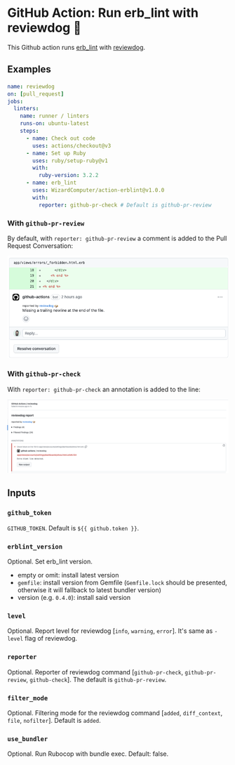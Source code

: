 # GitHub Action: Run erb_lint with reviewdog 🐶

This Github action runs [erb_lint](https://github.com/Shopify/erb-lint) with [reviewdog](https://github.com/reviewdog/reviewdog). 

## Examples

```yml
name: reviewdog
on: [pull_request]
jobs:
  linters:
    name: runner / linters
    runs-on: ubuntu-latest
    steps:
      - name: Check out code
        uses: actions/checkout@v3
      - name: Set up Ruby
        uses: ruby/setup-ruby@v1
        with:
          ruby-version: 3.2.2
      - name: erb_lint
        uses: WizardComputer/action-erblint@v1.0.0
        with:
          reporter: github-pr-check # Default is github-pr-review
```

### With `github-pr-review`

By default, with `reporter: github-pr-review` a comment is added to the Pull Request Conversation:

![Example comment made by the action, with github-pr-review](examples/pr_review.png)

### With `github-pr-check`

With `reporter: github-pr-check` an annotation is added to the line:

![Example comment made by the action, with github-pr-check](examples/pr_check.png)



## Inputs

### `github_token`

`GITHUB_TOKEN`. Default is `${{ github.token }}`.

### `erblint_version`

Optional. Set erb_lint version. 
* empty or omit: install latest version
* `gemfile`: install version from Gemfile (`Gemfile.lock` should be presented, otherwise it will fallback to latest bundler version)
* version (e.g. `0.4.0`): install said version

### `level`

Optional. Report level for reviewdog [`info`, `warning`, `error`].
It's same as `-level` flag of reviewdog.

### `reporter`

Optional. Reporter of reviewdog command [`github-pr-check`, `github-pr-review`, `github-check`].
The default is `github-pr-review`.

### `filter_mode`

Optional. Filtering mode for the reviewdog command [`added`, `diff_context`, `file`, `nofilter`].
Default is `added`.

### `use_bundler`

Optional. Run Rubocop with bundle exec. Default: false.








